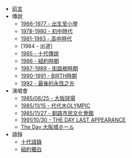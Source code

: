 * [前言](README.md)
* 傳說
  * [1966-1977 - 出生至小學](Life/1966-1977.md)
  * [1978-1980 - 初中時代](Life/1978-1980.md)
  * [1981-1983 - 高中時代](Life/1981-1983.md)
  * [1984 - 出道]
  * [1985 - 十代傳說](Life/1985.md)
  * [1986 - 紐約時期](Life/1986.md)
  * [1987-1989 - 街路樹時期](Life/1987-1989.md)
  * [1990-1991 - BIRTH時期](Life/1990-1991.md)
  * [1992 - 最後的永恆之光](Life/1992.md)
* 演唱會
  * [1985/08/25 - 大阪球場](Live/19850825.md)
  * [1985/11/15 - 代代木OLYMPIC](Live/19851115.md)
  * [1985/11/27 - 釧路市民文化會館](Live/19851127.md)
  * [1991/10/30 - THE DAY LAST APPEARANCE](Live/19911030-TheDayLastAppearance.md)
  * [The Day 大阪城ホール](Live/1991-TheDay.md)
* 語錄
  * [十代語錄](Quotation/teenager.md)
  * [紐約獨白](Quotation/newYork.md)